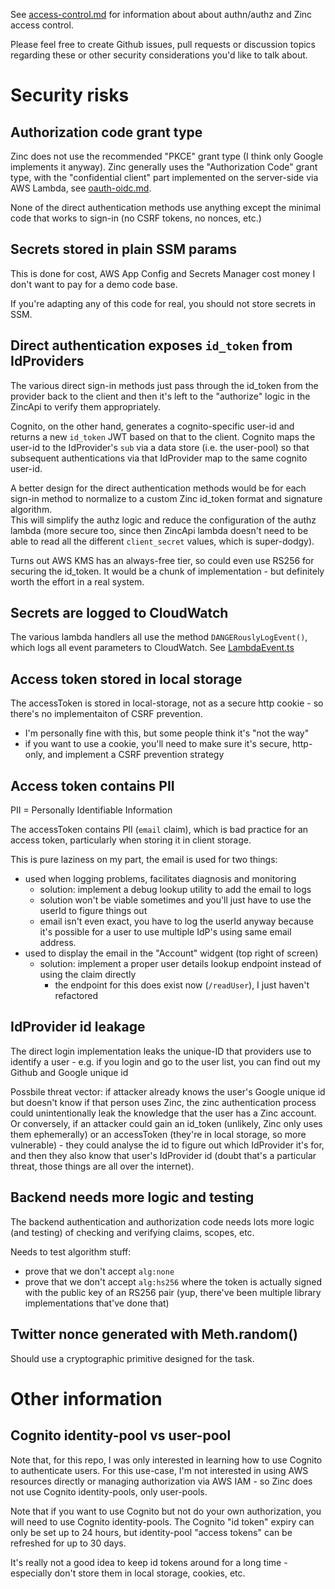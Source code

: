 See [access-control.md](/doc/access-control.md) for information about about
authn/authz and Zinc access control.

Please feel free to create Github issues, pull requests or discussion topics
regarding these or other security considerations you'd like to talk about.

# Security risks 

## Authorization code grant type

Zinc does not use the recommended "PKCE" grant type (I think only Google
implements it anyway).  Zinc generally uses the "Authorization Code" grant
type, with the "confidential client" part implemented on the server-side
via AWS Lambda, see
[oauth-oidc.md](/doc/oauth-oidc.md).

None of the direct authentication methods use anything except the minimal
code that works to sign-in (no CSRF tokens, no nonces, etc.)


## Secrets stored in plain SSM params

This is done for cost, AWS App Config and Secrets Manager cost money I
don't want to pay for a demo code base.

If you're adapting any of this code for real, you should not store
secrets in SSM.


## Direct authentication exposes `id_token` from IdProviders

The various direct sign-in methods just pass through the id_token from the
provider back to the client and then it's left to the "authorize" logic in
the ZincApi to verify them appropriately.

Cognito, on the other hand, generates a cognito-specific user-id and returns a
new `id_token` JWT based on that to the client.  Cognito maps the user-id
to the IdProvider's `sub` via a data store (i.e. the user-pool) so that
subsequent authentications via that IdProvider map to the same cognito user-id.

A better design for the direct authentication methods would be for each sign-in
method to normalize to a custom Zinc id_token format and signature algorithm.  
This will simplify the authz logic and reduce the configuration of the authz
lambda (more secure too, since then ZincApi lambda doesn't need to be able to
read all the different `client_secret` values, which is super-dodgy).

Turns out AWS KMS has an always-free tier, so could even use RS256 for
securing the id_token.  It would be a chunk of implementation - but
definitely worth the effort in a real system.


## Secrets are logged to CloudWatch

The various lambda handlers all use the method `DANGERouslyLogEvent()`, which
logs all event parameters to CloudWatch.
See [LambdaEvent.ts](/aws-infra/lambda/src/Util/LambdaEvent.ts)

## Access token stored in local storage

The accessToken is stored in local-storage, not as a secure http cookie -
so there's no implementaiton of CSRF prevention.
* I'm personally fine with this, but some people think it's "not the way"
* if you want to use a cookie, you'll need to make sure it's secure,
  http-only, and implement a CSRF prevention strategy


## Access token contains PII

PII = Personally Identifiable Information

The accessToken contains PII (`email` claim), which is bad practice for an
access token, particularly when storing it in client storage.

This is pure laziness on my part, the email is used for two things:
* used when logging problems, facilitates diagnosis and monitoring
  * solution: implement a debug lookup utility to add the email to logs
  * solution won't be viable sometimes and you'll just have to use the userId to
    figure things out
  * email isn't even exact, you have to log the userId anyway because it's
    possible for a user to use multiple IdP's using same email address.
* used to display the email in the "Account" widgent (top right of screen)
  * solution: implement a proper user details lookup endpoint instead of
    using the claim directly
    * the endpoint for this does exist now (`/readUser`), I just haven't
      refactored


## IdProvider id leakage

The direct login implementation leaks the unique-ID that providers use to
identify a user - e.g. if you login and go to the user list, you can find out
my Github and Google unique id

Possbile threat vector: if attacker already knows the user's Google unique id
but doesn't know if that person uses Zinc, 
the zinc authentication process could unintentionally leak the knowledge that
the user has a Zinc account.  
Or conversely, if an attacker could gain an
id_token (unlikely, Zinc only uses them ephemerally) or an accessToken (they're
in local storage, so more vulnerable) - they could analyse the id to figure out
which IdProvider it's for, and then they also know that user's IdProvider id
(doubt that's a particular threat, those things are all over the internet).


## Backend needs more logic and testing

The backend authentication and authorization code needs lots more
logic (and testing) of checking and verifying claims, scopes, etc.

Needs to test algorithm stuff:
* prove that we don't accept `alg:none`
* prove that we don't accept `alg:hs256` where the token is actually signed
  with the public key of an RS256 pair (yup, there've been multiple library
  implementations that've done that)


## Twitter nonce generated with Meth.random()

Should use a cryptographic primitive designed for the task.


# Other information 

## Cognito identity-pool vs user-pool

Note that, for this repo, I was only interested in learning how to use
Cognito to authenticate users. For this use-case, I'm not interested in
using AWS resources directly or managing authorization via AWS IAM - so Zinc
does not use Cognito identity-pools, only user-pools.

Note that if you want to use Cognito but not do your own authorization,
you will need to use Cognito identity-pools.
The Cognito "id token" expiry can only be set up to 24 hours, but identity-pool
"access tokens" can be refreshed for up to 30 days.

It's really not a good idea to keep id tokens around for a long time -
especially don't store them in local storage, cookies, etc.


